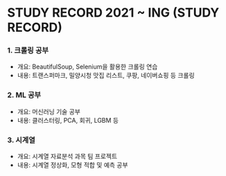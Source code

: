 # STUDY RECORD 2021 ~ ING (STUDY RECORD)

### 1. 크롤링 공부
- 개요: BeautifulSoup, Selenium을 활용한 크롤링 연습
- 내용: 트랜스퍼마크, 밀양시청 맛집 리스트, 쿠팡, 네이버쇼핑 등 크롤링

### 2. ML 공부
- 개요: 머신러닝 기술 공부
- 내용: 클러스터링, PCA, 회귀, LGBM 등

### 3. 시계열 
- 개요: 시계열 자료분석 과목 팀 프로젝트
- 내용: 시계열 정상화, 모형 적합 및 예측 공부

